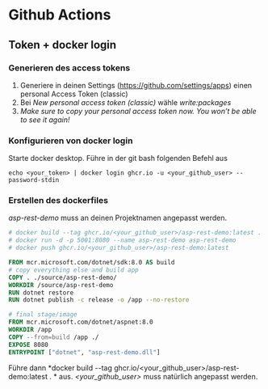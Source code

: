 # Github Actions

## Token + docker login

### Generieren des access tokens

1. Generiere in deinen Settings (https://github.com/settings/apps) einen personal Access Token (classic)
2. Bei *New personal access token (classic)* wähle *write:packages*
3. *Make sure to copy your personal access token now. You won’t be able to see it again!*

### Konfigurieren von docker login

Starte docker desktop. Führe in der git bash folgenden Befehl aus
```
echo <your_token> | docker login ghcr.io -u <your_github_user> --password-stdin
```

### Erstellen des dockerfiles

*asp-rest-demo* muss an deinen Projektnamen angepasst werden.

```dockerfile
# docker build --tag ghcr.io/<your_github_user>/asp-rest-demo:latest . 
# docker run -d -p 5001:8080 --name asp-rest-demo asp-rest-demo
# docker push ghcr.io/<your_github_user>/asp-rest-demo:latest

FROM mcr.microsoft.com/dotnet/sdk:8.0 AS build
# copy everything else and build app
COPY . ./source/asp-rest-demo/
WORKDIR /source/asp-rest-demo
RUN dotnet restore
RUN dotnet publish -c release -o /app --no-restore

# final stage/image
FROM mcr.microsoft.com/dotnet/aspnet:8.0
WORKDIR /app
COPY --from=build /app ./
EXPOSE 8080
ENTRYPOINT ["dotnet", "asp-rest-demo.dll"]
```

Führe dann *docker build --tag ghcr.io/<your_github_user>/asp-rest-demo:latest . * aus.
*<your_github_user>* muss natürlich angepasst werden.
